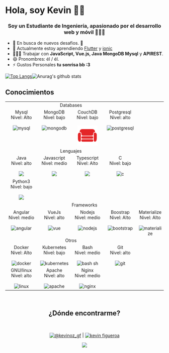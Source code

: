 # Hola, soy Kevin 👋🏽
<h3 align="center">Soy un Estudiante de Ingeniería, apasionado por el desarrollo web y móvil 👨🏽‍💻</h3>

- 🔭 En busca de nuevos desafios. :mag_right:
- 🌱 Actualmente estoy aprendiendo [Flutter](https://flutter.dev/) y [ionic](https://ionicframework.com/)
- 👨🏽‍💻 Trabajar con **JavaScript, Vue.js, Java MongoDB Mysql** y **APIREST**.
- 😄 Pronombres: él / él.
- ⚡ Gustos Personales **tu sonrisa bb :3**


[![Top Langs](https://github-readme-stats.vercel.app/api/top-langs/?username=kevin-oz&theme=dark)](https://github.com/anuraghazra/github-readme-stats)![Anurag's github stats](https://github-readme-stats.vercel.app/api?username=kevin-oz&show_icons=true&theme=dark)


## Conocimientos

<table>
  <tbody>
    <tr valign = "top">
      <td width = "100%" colspan = "4" align = "center">
        <span> Databases </span> <br>
      </td>
    </tr>
    <tr valign = "top">
      <td width = "25%" align = "center">
        <span> Mysql </span> <br>
        <span> Nivel: Alto </span> <br> <br>
        <img height = "64px" alt="mysql" src = "https://cdn.svgporn.com/logos/mysql.svg">
      </td>
      <td width = "25%" align = "center">
        <span> MongoDB</span> <br>
        <span> Nivel: bajo </span> <br> <br>
        <img height = "64px" alt="mongodb" src = "https://cdn.svgporn.com/logos/mongodb.svg">
      </td>
        <td width = "25%" align = "center">
        <span> CouchDB</span> <br>
        <span> Nivel: bajo </span> <br> <br>
        <img height = "64px" alt="couchdb" src="https://raw.githubusercontent.com/devicons/devicon/0d6c64dbbf311879f7d563bfc3ccf559f9ed111c/icons/couchdb/couchdb-original.svg">
      </td>
      <td width = "25%" align = "center">
        <span> Postgresql </span> <br>
        <span> Nivel: alto </span> <br> <br>
        <img height = "64px" alt="postgresql" src = "https://cdn.svgporn.com/logos/postgresql.svg">
      </td>
    </tr> <tr valign = "top">
      <td width = "100%" colspan = "4" align = "center">
        <span>Lenguajes </span> <br>
      </td>
    </tr>
    <tr valign = "top">
      <td width = "25%" align = "center">
        <span> Java </span> <br>
        <span> Nivel: alto </span> <br> <br>
        <img height = "64px" src = "https://cdn.svgporn.com/logos/java.svg">
      </td>
      <td width = "25%" align = "center">
        <span> Javascript </span> <br>
        <span> Nivel: medio </span> <br> <br>
        <img height = "64px" src = "https://cdn.svgporn.com/logos/javascript.svg">
      </td>
      <td width = "25%" align = "center">
        <span>Typescript </span> <br>
        <span> Nivel: Alto </span> <br> <br>
        <img height = "64px" src = "https://cdn.svgporn.com/logos/typescript-icon.svg">
      </td>
      <td width = "25%" align = "center">
        <span> C </span> <br>
        <span> Nivel: bajo </span> <br> <br>
        <img height = "64px" alt="c" src = "https://cdn.svgporn.com/logos/c.svg">
      </td>
    </tr>
    <tr>
      <td width = "25%" align = "center">
        <span> Python3 </span> <br>
        <span> Nivel: bajo </span> <br> <br>
        <img height = "64px" src = "https://cdn.svgporn.com/logos/python.svg">
      </td>
    </tr>
        <tr valign = "top">
      <td width = "100%" colspan = "5" align = "center">
        <span> Frameworks </span> <br>
      </td>
    </tr>
    <tr valign = "top">
      <td width = "25%" align = "center">
        <span> Angular </span> <br>
        <span> Nivel: medio </span> <br> <br>
        <img height = "64px" alt="angular" src = "https://cdn.svgporn.com/logos/angular-icon.svg">
      </td>
      <td width = "25%" align = "center">
        <span> VueJs </span> <br>
        <span> Nivel: alto </span> <br> <br>
        <img height = "64px" alt="vue" src = "https://cdn.svgporn.com/logos/vue.svg">
      </td>
        <td width = "25%" align = "center">
        <span> Nodejs</span> <br>
        <span> Nivel: medio </span> <br> <br>
        <img height = "64px" src="https://cdn.svgporn.com/logos/nodejs.svg" alt="nodejs">
      </td> 
      <td width = "25%" align = "center">
        <span> Boostrap</span> <br>
        <span> Nivel: Alto </span> <br> <br>
        <img height = "64px" src="https://cdn.svgporn.com/logos/bootstrap.svg" alt="bootstrap" >
      </td>
       <td width = "25%" align = "center">
        <span> Materialize</span> <br>
        <span> Nivel: Alto </span> <br> <br>
       <img src="https://raw.githubusercontent.com/prplx/svg-logos/5585531d45d294869c4eaab4d7cf2e9c167710a9/svg/materialize.svg" alt="materialize" width="40"             height="40"/>
      </td>
    </tr>
      <tr valign = "top">
      <td width = "100%" colspan = "4" align = "center">
        <span> Otros </span> <br>
      </td>
    </tr>
    <tr valign = "top">
      <td width = "25%" align = "center">
        <span> Docker </span> <br>
        <span> Nivel: Alto </span> <br> <br>
        <img height = "64px" src = "https://cdn.svgporn.com/logos/docker-icon.svg" alt="docker">
      </td>
      <td width = "25%" align = "center">
        <span> Kubernetes </span> <br>
        <span> Nivel: bajo </span> <br> <br>
        <img height = "64px" src = "https://www.vectorlogo.zone/logos/kubernetes/kubernetes-icon.svg" alt="kubernetes">
      </td>
        <td width = "25%" align = "center">
        <span> Bash </span> <br>
        <span> Nivel: medio </span> <br> <br>
        <img height = "64px" alt="bash sh" src="https://cdn.svgporn.com/logos/bash.svg">
      </td>
         <td width = "25%" align = "center">
        <span> Git </span> <br>
        <span> Nivel: alto </span> <br> <br>
        <img height = "64px" src="https://www.vectorlogo.zone/logos/git-scm/git-scm-icon.svg" alt="git">
      </td>     
    </tr>
      <tr>
          <td width = "25%" align = "center">
        <span> GNU/linux </span> <br>
        <span> Nivel: alto </span> <br> <br>
        <img height = "64px"  src="https://cdn.svgporn.com/logos/linux-tux.svg" alt="linux">
      </td> 
      <td width = "25%" align = "center">
        <span> Apache </span> <br>
        <span> Nivel: alto </span> <br> <br>
        <img height = "64px"  alt="apache" src = "https://cdn.svgporn.com/logos/apache.svg">
      </td>
           <td width = "25%" align = "center">
        <span> Nginx </span> <br>
        <span> Nivel: medio </span> <br> <br>
        <img height = "64px" src = "https://cdn.svgporn.com/logos/nginx.svg" alt="nginx">
      </td>
    </tr>
    
  </tbody>
</table>


<br>
<h2 align = 'center'> ¿Dónde encontrarme? </h2>
<br>

<p align="center">
<a href="https://twitter.com/@kevinoz_gf" target="blank"><img align="center" src="https://img.shields.io/badge/twitter-%231DA1F2.svg?&style=for-the-badge&logo=twitter&logoColor=white" alt="@kevinoz_gf" /></a> |
<a href="https://www.linkedin.com/in/lord-figueroa/" target="blank"><img align="center" src="https://img.shields.io/badge/linkedin-%230077B5.svg?&style=for-the-badge&logo=linkedin&logoColor=white" alt="kevin figueroa" /></a>
</p>

 <p align = 'center'>
  <img width = '290px' src = 'https://media.giphy.com/media/bcKmIWkUMCjVm/giphy.gif'>
 </p>




<!--
**kevin-Oz/kevin-oz** is a ✨ _special_ ✨ repository because its `README.md` (this file) appears on your GitHub profile.
Here are some ideas to get you started:

- 🔭 I’m currently working on ...
- 🌱 I’m currently learning ...
- 👯 I’m looking to collaborate on ...
- 🤔 I’m looking for help with ...
- 💬 Ask me about ...
- 📫 How to reach me: ...
- 😄 Pronouns: ...
- ⚡ Fun fact: ...
-->

